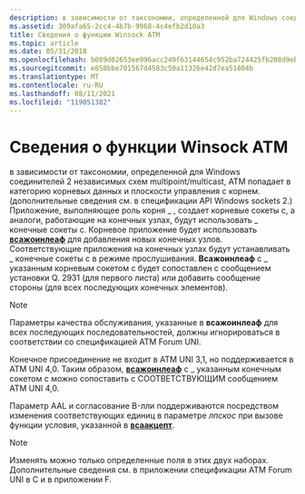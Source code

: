 ```yaml
---
description: в зависимости от таксономии, определенной для Windows соединителей 2 независимых схем multipoint/multicast, ATM попадает в категорию корневых данных и плоскости управления с корнем.
ms.assetid: 309afa65-2cc4-4b7b-9968-4c4efb2d10a3
title: Сведения о функции Winsock ATM
ms.topic: article
ms.date: 05/31/2018
ms.openlocfilehash: b089d02653ee996acc249f63144654c952ba724425fb208d9eb35cc9c2589e4a
ms.sourcegitcommit: e858bbe701567d4583c50a11326e42d7ea51804b
ms.translationtype: MT
ms.contentlocale: ru-RU
ms.lasthandoff: 08/11/2021
ms.locfileid: "119051382"
---
```

# <a name="winsock-atm-function-details"></a>Сведения о функции Winsock ATM

в зависимости от таксономии, определенной для Windows соединителей 2 независимых схем multipoint/multicast, ATM попадает в категорию корневых данных и плоскости управления с корнем. (дополнительные сведения см. в спецификации API Windows sockets 2.) Приложение, выполняющее роль корня \_ , создает корневые сокеты c, а аналоги, работающие на конечных узлах, будут использовать \_ конечные сокеты c. Корневое приложение будет использовать [**всажоинлеаф**](/windows/desktop/api/Winsock2/nf-winsock2-wsajoinleaf) для добавления новых конечных узлов. Соответствующие приложения на конечных узлах будут устанавливать \_ конечные сокеты c в режиме прослушивания. **Всажоинлеаф** с \_ указанным корневым сокетом c будет сопоставлен с сообщением установки Q. 2931 (для первого листа) или добавить сообщение стороны (для всех последующих конечных элементов).

> [!Note]  
> Параметры качества обслуживания, указанные в **всажоинлеаф** для всех последующих последовательностей, должны игнорироваться в соответствии со спецификацией ATM Forum UNI.

 

Конечное присоединение не входит в ATM UNI 3,1, но поддерживается в ATM UNI 4,0. Таким образом, [**всажоинлеаф**](/windows/desktop/api/Winsock2/nf-winsock2-wsajoinleaf) с \_ указанным конечным сокетом c можно сопоставить с СООТВЕТСТВУЮЩИМ сообщением ATM UNI 4,0.

Параметр AAL и согласование B-лли поддерживаются посредством изменения соответствующих единиц в параметре *лпскос* при вызове функции условия, указанной в [**всаакцепт**](/windows/desktop/api/Winsock2/nf-winsock2-wsaaccept).

> [!Note]  
> Изменять можно только определенные поля в этих двух наборах. Дополнительные сведения см. в приложении спецификации ATM Forum UNI в C и в приложении F.

 

 

 



